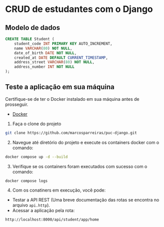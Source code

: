 # CRUD de estudantes com o Django

## Modelo de dados

```sql
CREATE TABLE Student (
    student_code INT PRIMARY KEY AUTO_INCREMENT,
    name VARCHAR(80) NOT NULL,
    date_of_birth DATE NOT NULL,
    created_at DATE DEFAULT CURRENT_TIMESTAMP,
    address_street VARCHAR(80) NOT NULL,
    address_number INT NOT NULL
);
```

## Teste a aplicação em sua máquina

Certifique-se de ter o Docker instalado em sua máquina antes de prosseguir.

- [Docker](https://www.docker.com/)

1. Faça o clone do projeto

```bash
git clone https://github.com/marcosparreiras/puc-django.git
```

2. Navegue até diretório do projeto e execute os containers docker com o comando:

```bash
docker compose up -d --build
```

3. Verifique se os containers foram executados com sucesso com o comando:

```bash
docker compose logs
```

4. Com os conatiners em execução, você pode:

- Testar a API REST (Uma breve documentação das rotas se encontra no arquivo `api.http`).
- Acessar a aplicação pela rota:

```bash
http://localhost:8000/api/student/app/home
```
